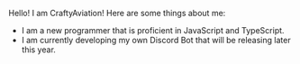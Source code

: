 Hello! I am CraftyAviation! Here are some things about me:
- I am a new programmer that is proficient in JavaScript and TypeScript.
- I am currently developing my own Discord Bot that will be releasing later this year.


<!---
craftyaviation/craftyaviation is a ✨ special ✨ repository because its `README.md` (this file) appears on your GitHub profile.
You can click the Preview link to take a look at your changes.
--->
